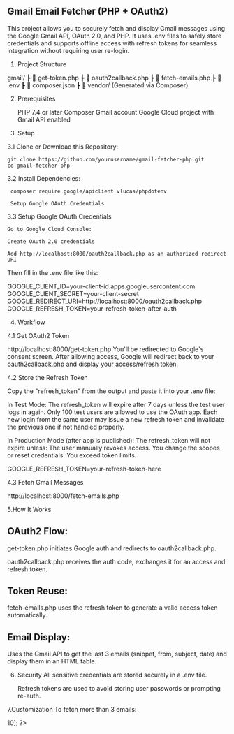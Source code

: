 Gmail Email Fetcher (PHP + OAuth2)
----------------------------------

This project allows you to securely fetch and display Gmail messages using the Google Gmail API, OAuth 2.0, and PHP. It uses .env files to safely store credentials and supports offline access with refresh tokens for seamless integration without requiring user re-login.


1. Project Structure

gmail/
 ┣ 📄 get-token.php
 ┣ 📄 oauth2callback.php
 ┣ 📄 fetch-emails.php
 ┣ 📄 .env
 ┣ 📄 composer.json
 ┣ 📄 vendor/ (Generated via Composer)

 2. Prerequisites

	PHP 7.4 or later
	Composer
	Gmail account
	Google Cloud project with Gmail API enabled


3. Setup

3.1 Clone or Download this Repository:

	git clone https://github.com/yourusername/gmail-fetcher-php.git
	cd gmail-fetcher-php

3.2 Install Dependencies:

     composer require google/apiclient vlucas/phpdotenv

	 Setup Google OAuth Credentials

3.3 Setup Google OAuth Credentials

	Go to Google Cloud Console:

	Create OAuth 2.0 credentials

	Add http://localhost:8000/oauth2callback.php as an authorized redirect URI

Then fill in the .env file like this:

GOOGLE_CLIENT_ID=your-client-id.apps.googleusercontent.com
GOOGLE_CLIENT_SECRET=your-client-secret
GOOGLE_REDIRECT_URI=http://localhost:8000/oauth2callback.php
GOOGLE_REFRESH_TOKEN=your-refresh-token-after-auth


4. Workflow

4.1 Get OAuth2 Token

http://localhost:8000/get-token.php
You'll be redirected to Google's consent screen. After allowing access, Google will redirect back to your oauth2callback.php and display your access/refresh token.

4.2  Store the Refresh Token

Copy the "refresh_token" from the output and paste it into your .env file:

   In Test Mode: The refresh_token will expire after 7 days unless the test user logs in again.	 Only 100 test users are allowed to use the OAuth app.
   Each new login from the same user may issue a new refresh token and invalidate the previous one if not handled properly.

   In Production Mode (after app is published):
   The refresh_token will not expire unless:
   The user manually revokes access.
   You change the scopes or reset credentials.
   You exceed token limits.

GOOGLE_REFRESH_TOKEN=your-refresh-token-here


4.3 Fetch Gmail Messages

http://localhost:8000/fetch-emails.php



5.How It Works

OAuth2 Flow:
-----------

get-token.php initiates Google auth and redirects to oauth2callback.php.

oauth2callback.php receives the auth code, exchanges it for an access and refresh token.

Token Reuse:
-----------

fetch-emails.php uses the refresh token to generate a valid access token automatically.

Email Display:
-----------

Uses the Gmail API to get the last 3 emails (snippet, from, subject, date) and display them in an HTML table.


6. Security
	All sensitive credentials are stored securely in a .env file.

	Refresh tokens are used to avoid storing user passwords or prompting re-auth.


7.Customization
To fetch more than 3 emails:

<?php
$optParams = ['maxResults' => 10]; 

?>







